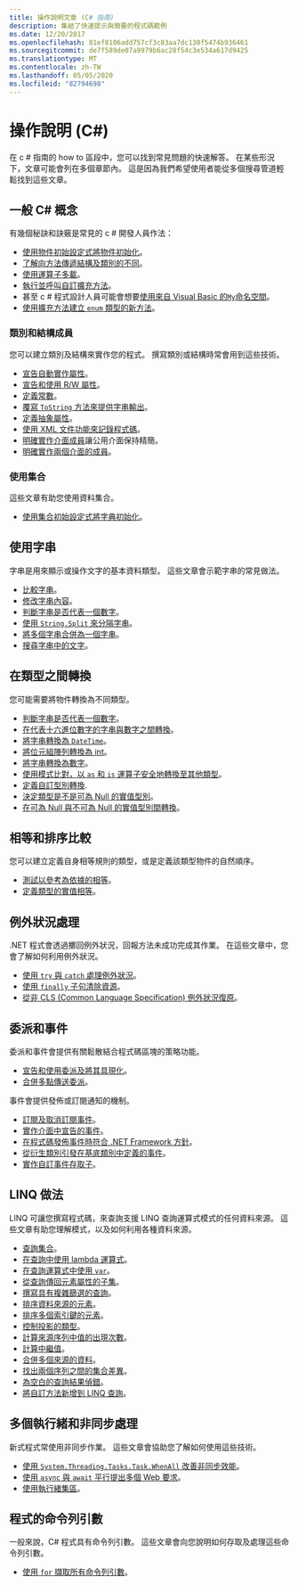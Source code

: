 ```yaml
---
title: 操作說明文章 (C# 指南)
description: 集結了快速提示與簡要的程式碼範例
ms.date: 12/20/2017
ms.openlocfilehash: 81ef8106add757cf3c83aa7dc130f5474b936461
ms.sourcegitcommit: de7f589de07a9979b6ac28f54c3e534a617d9425
ms.translationtype: MT
ms.contentlocale: zh-TW
ms.lasthandoff: 05/05/2020
ms.locfileid: "82794698"
---
```

# <a name="how-to-c"></a>操作說明 (C#)

在 c # 指南的 how to 區段中，您可以找到常見問題的快速解答。 在某些形況下，文章可能會列在多個章節內。 這是因為我們希望使用者能從多個搜尋管道輕鬆找到這些文章。

## <a name="general-c-concepts"></a>一般 C# 概念

有幾個秘訣和訣竅是常見的 c # 開發人員作法：

- [使用物件初始設定式將物件初始化](../programming-guide/classes-and-structs/how-to-initialize-objects-by-using-an-object-initializer.md)。
- [了解向方法傳遞結構及類別的不同](../programming-guide/classes-and-structs/how-to-know-the-difference-passing-a-struct-and-passing-a-class-to-a-method.md)。
- [使用運算子多載](../language-reference/operators/operator-overloading.md)。
- [執行並呼叫自訂擴充方法](../programming-guide/classes-and-structs/how-to-implement-and-call-a-custom-extension-method.md)。
- 甚至 c # 程式設計人員可能會想要[使用來自 Visual Basic 的`My`命名空間](../programming-guide/namespaces/how-to-use-the-my-namespace.md)。
- [使用擴充方法建立 `enum` 類型的新方法](../programming-guide/classes-and-structs/how-to-create-a-new-method-for-an-enumeration.md)。

### <a name="class-and-struct-members"></a>類別和結構成員

您可以建立類別及結構來實作您的程式。 撰寫類別或結構時常會用到這些技術。

- [宣告自動實作屬性](../programming-guide/classes-and-structs/how-to-implement-a-lightweight-class-with-auto-implemented-properties.md)。
- [宣告和使用 R/W 屬性](../programming-guide/classes-and-structs/how-to-declare-and-use-read-write-properties.md)。
- [定義常數](../programming-guide/classes-and-structs/how-to-define-constants.md)。
- [覆寫 `ToString` 方法來提供字串輸出](../programming-guide/classes-and-structs/how-to-override-the-tostring-method.md)。
- [定義抽象屬性](../programming-guide/classes-and-structs/how-to-define-abstract-properties.md)。
- [使用 XML 文件功能來記錄程式碼](../programming-guide/xmldoc/how-to-use-the-xml-documentation-features.md)。
- [明確實作介面成員](../programming-guide/interfaces/how-to-explicitly-implement-interface-members.md)讓公用介面保持精簡。
- [明確實作兩個介面的成員](../programming-guide/interfaces/how-to-explicitly-implement-members-of-two-interfaces.md)。

### <a name="working-with-collections"></a>使用集合

這些文章有助您使用資料集合。

- [使用集合初始設定式將字典初始化](../programming-guide/classes-and-structs/how-to-initialize-a-dictionary-with-a-collection-initializer.md)。

## <a name="working-with-strings"></a>使用字串

字串是用來顯示或操作文字的基本資料類型。 這些文章會示範字串的常見做法。

- [比較字串](compare-strings.md)。
- [修改字串內容](modify-string-contents.md)。
- [判斷字串是否代表一個數字](../programming-guide/strings/how-to-determine-whether-a-string-represents-a-numeric-value.md)。
- [使用 `String.Split` 來分隔字串](parse-strings-using-split.md)。
- [將多個字串合併為一個字串](concatenate-multiple-strings.md)。
- [搜尋字串中的文字](search-strings.md)。

## <a name="convert-between-types"></a>在類型之間轉換

您可能需要將物件轉換為不同類型。

- [判斷字串是否代表一個數字](../programming-guide/strings/how-to-determine-whether-a-string-represents-a-numeric-value.md)。
- [在代表十六進位數字的字串與數字之間轉換](../programming-guide/types/how-to-convert-between-hexadecimal-strings-and-numeric-types.md)。
- [將字串轉換為 `DateTime`](../../standard/base-types/parsing-datetime.md)。
- [將位元組陣列轉換為 int](../programming-guide/types/how-to-convert-a-byte-array-to-an-int.md)。
- [將字串轉換為數字](../programming-guide/types/how-to-convert-a-string-to-a-number.md)。
- [使用模式比對，以 `as` 和 `is` 運算子安全地轉換至其他類型](safely-cast-using-pattern-matching-is-and-as-operators.md)。
- [定義自訂型別轉換](../language-reference/operators/user-defined-conversion-operators.md).
- [決定類型是不是可為 Null 的實值型別](../language-reference/builtin-types/nullable-value-types.md#how-to-identify-a-nullable-value-type)。
- [在可為 Null 與不可為 Null 的實值型別間轉換](../language-reference/builtin-types/nullable-value-types.md#conversion-from-a-nullable-value-type-to-an-underlying-type)。

## <a name="equality-and-ordering-comparisons"></a>相等和排序比較

您可以建立定義自身相等規則的類型，或是定義該類型物件的自然順序。

- [測試以參考為依據的相等](../programming-guide/statements-expressions-operators/how-to-test-for-reference-equality-identity.md)。
- [定義類型的實值相等](../programming-guide/statements-expressions-operators/how-to-define-value-equality-for-a-type.md)。

## <a name="exception-handling"></a>例外狀況處理

.NET 程式會透過擲回例外狀況，回報方法未成功完成其作業。 在這些文章中，您會了解如何利用例外狀況。

- [使用 `try` 與 `catch` 處理例外狀況](../programming-guide/exceptions/how-to-handle-an-exception-using-try-catch.md)。
- [使用 `finally` 子句清除資源](../programming-guide/exceptions/how-to-execute-cleanup-code-using-finally.md)。
- [從非 CLS (Common Language Specification) 例外狀況復原](../programming-guide/exceptions/how-to-catch-a-non-cls-exception.md)。

## <a name="delegates-and-events"></a>委派和事件

委派和事件會提供有關鬆散結合程式碼區塊的策略功能。

- [宣告和使用委派及將其具現化](../programming-guide/delegates/how-to-declare-instantiate-and-use-a-delegate.md)。
- [合併多點傳送委派](../programming-guide/delegates/how-to-combine-delegates-multicast-delegates.md)。

事件會提供發佈或訂閱通知的機制。

- [訂閱及取消訂閱事件](../programming-guide/events/how-to-subscribe-to-and-unsubscribe-from-events.md)。
- [實作介面中宣告的事件](../programming-guide/events/how-to-implement-interface-events.md)。
- [在程式碼發佈事件時符合 .NET Framework 方針](../programming-guide/events/how-to-publish-events-that-conform-to-net-framework-guidelines.md)。
- [從衍生類別引發在基底類別中定義的事件](../programming-guide/events/how-to-raise-base-class-events-in-derived-classes.md)。
- [實作自訂事件存取子](../programming-guide/events/how-to-implement-custom-event-accessors.md)。

## <a name="linq-practices"></a>LINQ 做法

LINQ 可讓您撰寫程式碼，來查詢支援 LINQ 查詢運算式模式的任何資料來源。 這些文章有助您理解模式，以及如何利用各種資料來源。

- [查詢集合](../programming-guide/concepts/linq/how-to-query-an-arraylist-with-linq.md)。
- [在查詢中使用 lambda 運算式](../programming-guide/statements-expressions-operators/how-to-use-lambda-expressions-in-a-query.md)。
- [在查詢運算式中使用 `var`](../programming-guide/classes-and-structs/how-to-use-implicitly-typed-local-variables-and-arrays-in-a-query-expression.md)。
- [從查詢傳回元素屬性的子集](../programming-guide/classes-and-structs/how-to-return-subsets-of-element-properties-in-a-query.md)。
- [撰寫具有複雜篩選的查詢](../programming-guide/concepts/linq/how-to-write-queries-with-complex-filtering.md)。
- [排序資料來源的元素](../programming-guide/concepts/linq/how-to-sort-elements.md)。
- [排序多個索引鍵的元素](../programming-guide/concepts/linq/how-to-sort-elements-on-multiple-keys.md)。
- [控制投影的類型](../programming-guide/concepts/linq/how-to-control-the-type-of-a-projection.md)。
- [計算來源序列中值的出現次數](../programming-guide/concepts/linq/how-to-count-occurrences-of-a-word-in-a-string-linq.md)。
- [計算中繼值](../programming-guide/concepts/linq/how-to-calculate-intermediate-values.md)。
- [合併多個來源的資料](../programming-guide/concepts/linq/how-to-populate-object-collections-from-multiple-sources-linq.md)。
- [找出兩個序列之間的集合差異](../programming-guide/concepts/linq/how-to-find-the-set-difference-between-two-lists-linq.md)。
- [為空白的查詢結果偵錯](../programming-guide/concepts/linq/how-to-debug-empty-query-results-sets.md)。
- [將自訂方法新增到 LINQ 查詢](../programming-guide/concepts/linq/how-to-add-custom-methods-for-linq-queries.md)。

## <a name="multiple-threads-and-async-processing"></a>多個執行緒和非同步處理

新式程式常使用非同步作業。 這些文章會協助您了解如何使用這些技術。

- [使用 `System.Threading.Tasks.Task.WhenAll` 改善非同步效能](../programming-guide/concepts/async/how-to-extend-the-async-walkthrough-by-using-task-whenall.md)。
- [使用 `async` 與 `await` 平行提出多個 Web 要求](../programming-guide/concepts/async/how-to-make-multiple-web-requests-in-parallel-by-using-async-and-await.md)。
- [使用執行緒集區](../../standard/threading/the-managed-thread-pool.md#using-the-thread-pool)。

## <a name="command-line-args-to-your-program"></a>程式的命令列引數

一般來說，C# 程式具有命令列引數。 這些文章會向您說明如何存取及處理這些命令列引數。

- [使用 `for` 擷取所有命令列引數](../programming-guide/main-and-command-args/how-to-display-command-line-arguments.md)。
